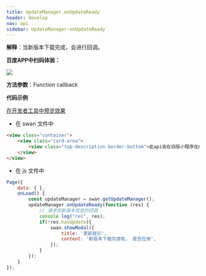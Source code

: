 ```yaml
---
title: UpdateManager.onUpdateReady
header: develop
nav: api
sidebar: UpdateManager-onUpdateReady
---
```


 

 

**解释**：当新版本下载完成，会进行回调。

**百度APP中扫码体验：**

<img src="https://b.bdstatic.com/miniapp/assets/images/doc_demo/pages_getUpdateManager.png"  class="demo-qrcode-image" />

**方法参数**：Function callback

**代码示例**

<a href="swanide://fragment/7e11216c88b914ab394f74e952b144d81575375461493" title="在开发者工具中预览效果" target="_self">在开发者工具中预览效果</a>

* 在 swan 文件中

```html
<view class="container">
    <view class="card-area">
        <view class="top-description border-bottom">此api会在旧版小程序在成功拉到最新包时触发</view>   
    </view>
</view>
```

* 在 js 文件中
```js
Page({
    data: { },
    onLoad() {
        const updateManager = swan.getUpdateManager();
        updateManager.onUpdateReady(function (res) {
            // 请求完新版本信息的回调
            console.log("res", res);
            if(!res.hasUpdate){
                swan.showModal({
                    title: '更新提示',
                    content: '新版本下载完成啦， 是否应用',
                });
            }
        });
    }
});
```
